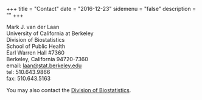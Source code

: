 +++
title = "Contact"
date = "2016-12-23"
sidemenu = "false"
description = ""
+++

Mark J. van der Laan <br>
University of California at Berkeley <br>
Division of Biostatistics <br>
School of Public Health <br>
Earl Warren Hall #7360 <br>
Berkeley, California 94720-7360 <br>
email: [laan@stat.berkeley.edu](mailto:laan@stat.berkeley.edu) <br>
tel: 510.643.9866 <br>
fax: 510.643.5163 <br>

You may also contact the [Division of
Biostatistics](https://www.stat.berkeley.edu/biostat/).
